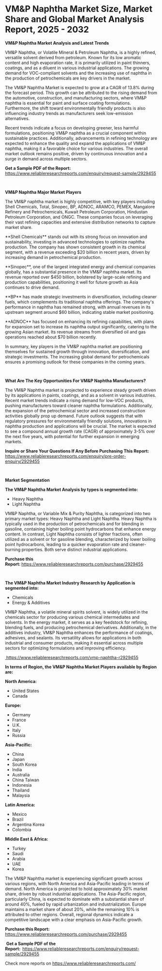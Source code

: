 <p><h1>VM&P Naphtha Market Size, Market Share and Global Market Analysis Report, 2025 - 2032</h1></p><p><strong>VM&P Naphtha Market Analysis and Latest Trends</strong></p>
<p><p>VM&P Naphtha, or Volatile Mineral & Petroleum Naphtha, is a highly refined, versatile solvent derived from petroleum. Known for its low aromatic content and high evaporation rate, it is primarily utilized in paint thinners, coatings, and as a diluent in various industrial applications. The growing demand for VOC-compliant solvents and the increasing use of naphtha in the production of petrochemicals are key drivers in the market.</p><p>The VM&P Naphtha Market is expected to grow at a CAGR of 13.8% during the forecast period. This growth can be attributed to the rising demand from the automotive, construction, and manufacturing sectors, where VM&P naphtha is essential for paint and surface coating formulations. Furthermore, the shift toward environmentally friendly products is also influencing industry trends as manufacturers seek low-emission alternatives.</p><p>Recent trends indicate a focus on developing greener, less harmful formulations, positioning VM&P naphtha as a crucial component within sustainable practices. Additionally, advancements in refining technology are expected to enhance the quality and expand the applications of VM&P naphtha, making it a favorable choice for various industries. The overall market outlook remains positive, driven by continuous innovation and a surge in demand across multiple sectors.</p></p>
<p><strong>Get a Sample PDF of the Report:&nbsp;</strong> <a href="https://www.reliableresearchreports.com/enquiry/request-sample/2929455?utm_campaign=2960&utm_medium=2&utm_source=Github&utm_content=ia&utm_term=12032025&utm_id=vmp-naphtha">https://www.reliableresearchreports.com/enquiry/request-sample/2929455</a></p>
<p>&nbsp;</p>
<p><strong>VM&P Naphtha Major Market Players</strong></p>
<p><p>The VM&P naphtha market is highly competitive, with key players including Shell Chemicals, Total, Sinopec, BP, ADNOC, ARAMCO, PEMEX, Mangalore Refinery and Petrochemicals, Kuwait Petroleum Corporation, Hindustan Petroleum Corporation, and ONGC. These companies focus on leveraging their vast refining capacities and extensive distribution networks to capture market share.</p><p>**Shell Chemicals** stands out with its strong focus on innovation and sustainability, investing in advanced technologies to optimize naphtha production. The company has shown consistent growth in its chemical segment, with a revenue exceeding $20 billion in recent years, driven by increasing demand in petrochemical production.</p><p>**Sinopec**, one of the largest integrated energy and chemical companies globally, has a substantial presence in the VM&P naphtha market. Its revenue reported over $450 billion, bolstered by large-scale refining and production capabilities, positioning it well for future growth as Asia continues to drive demand.</p><p>**BP** has made strategic investments in diversification, including cleaner fuels, which complements its traditional naphtha offerings. The company's performance in naphtha has remained strong, with annual revenues in its upstream segment around $60 billion, indicating stable market positioning.</p><p>**ADNOC** has focused on enhancing its refining capabilities, with plans for expansion set to increase its naphtha output significantly, catering to the growing Asian market. Its revenue streams from diversified oil and gas operations reached about $70 billion recently.</p><p>In summary, key players in the VM&P naphtha market are positioning themselves for sustained growth through innovation, diversification, and strategic investments. The increasing global demand for petrochemicals ensures a promising outlook for these companies in the coming years.</p></p>
<p>&nbsp;</p>
<p><strong>What Are The Key Opportunities For VM&P Naphtha Manufacturers?</strong></p>
<p><p>The VM&P Naphtha market is projected to experience steady growth driven by its applications in paints, coatings, and as a solvent in various industries. Recent market trends indicate a rising demand for low-VOC products, pushing manufacturers toward cleaner naphtha formulations. Additionally, the expansion of the petrochemical sector and increased construction activities globally prop up demand. Future outlook suggests that with regulatory pressures for environmentally friendly solutions, innovations in naphtha production and applications will be crucial. The market is expected to see a compound annual growth rate (CAGR) of approximately 3-5% over the next five years, with potential for further expansion in emerging markets.</p></p>
<p><strong>Inquire or Share Your Questions If Any Before Purchasing This Report:</strong> <a href="https://www.reliableresearchreports.com/enquiry/pre-order-enquiry/2929455?utm_campaign=2960&utm_medium=2&utm_source=Github&utm_content=ia&utm_term=12032025&utm_id=vmp-naphtha">https://www.reliableresearchreports.com/enquiry/pre-order-enquiry/2929455</a></p>
<p>&nbsp;</p>
<p><strong>Market Segmentation</strong></p>
<p><strong>The VM&P Naphtha Market Analysis by types is segmented into:</strong></p>
<p><ul><li>Heavy Naphtha</li><li>Light Naphtha</li></ul></p>
<p><p>VM&P Naphtha, or Variable Mix & Purity Naphtha, is categorized into two primary market types: Heavy Naphtha and Light Naphtha. Heavy Naphtha is typically used in the production of petrochemicals and for blending in gasoline, containing higher boiling point hydrocarbons that enhance energy content. In contrast, Light Naphtha consists of lighter fractions, often utilized as a solvent or for gasoline blending, characterized by lower boiling point hydrocarbons, leading to a quicker evaporation rate and cleaner-burning properties. Both serve distinct industrial applications.</p></p>
<p><strong>Purchase this Report:&nbsp;</strong><a href="https://www.reliableresearchreports.com/purchase/2929455?utm_campaign=2960&utm_medium=2&utm_source=Github&utm_content=ia&utm_term=12032025&utm_id=vmp-naphtha">https://www.reliableresearchreports.com/purchase/2929455</a></p>
<p>&nbsp;</p>
<p><strong>The VM&P Naphtha Market Industry Research by Application is segmented into:</strong></p>
<p><ul><li>Chemicals</li><li>Energy & Additives</li></ul></p>
<p><p>VM&P Naphtha, a volatile mineral spirits solvent, is widely utilized in the chemicals sector for producing various chemical intermediates and solvents. In the energy market, it serves as a key feedstock for refining, blending fuels, and producing petrochemical derivatives. Additionally, in the additives industry, VM&P Naphtha enhances the performance of coatings, adhesives, and sealants. Its versatility allows for applications in both industrial and consumer products, making it essential across multiple sectors for optimizing formulations and improving efficiency.</p></p>
<p><a href="https://www.reliableresearchreports.com/vmp-naphtha-r2929455?utm_campaign=2960&utm_medium=2&utm_source=Github&utm_content=ia&utm_term=12032025&utm_id=vmp-naphtha">&nbsp;https://www.reliableresearchreports.com/vmp-naphtha-r2929455</a></p>
<p><strong>In terms of Region, the VM&P Naphtha Market Players available by Region are:</strong></p>
<p>
    <p> <strong> North America: </strong>
        <ul>
            <li>United States</li>
            <li>Canada</li>
        </ul>
        </p> 
    <p> <strong> Europe: </strong>
        <ul>
            <li>Germany</li>
            <li>France</li>
            <li>U.K.</li>
            <li>Italy</li>
            <li>Russia</li>
        </ul>
        </p> 
    <p> <strong> Asia-Pacific: </strong>
        <ul>
            <li>China</li>
            <li>Japan</li>
            <li>South Korea</li>
            <li>India</li>
            <li>Australia</li>
            <li>China Taiwan</li>
            <li>Indonesia</li>
            <li>Thailand</li>
            <li>Malaysia</li>
        </ul>
        </p> 
    <p> <strong> Latin America: </strong>
        <ul>
            <li>Mexico</li>
            <li>Brazil</li>
            <li>Argentina Korea</li>
            <li>Colombia</li>
        </ul>
        </p> 
    <p> <strong> Middle East & Africa: </strong>
        <ul>
            <li>Turkey</li>
            <li>Saudi</li>
            <li>Arabia</li>
            <li>UAE</li>
            <li>Korea</li>
        </ul>
    </p>
    </p>
<p><p>The VM&P Naphtha market is experiencing significant growth across various regions, with North America and Asia-Pacific leading in terms of demand. North America is projected to hold approximately 30% market share, driven by robust industrial applications. The Asia-Pacific region, particularly China, is expected to dominate with a substantial share of around 40%, fueled by rapid urbanization and industrialization. Europe maintains a market share of about 20%, while the remaining 10% is attributed to other regions. Overall, regional dynamics indicate a competitive landscape with a clear emphasis on Asia-Pacific growth.</p></p>
<p><strong>Purchase this Report: </strong><a href="https://www.reliableresearchreports.com/purchase/2929455?utm_campaign=2960&utm_medium=2&utm_source=Github&utm_content=ia&utm_term=12032025&utm_id=vmp-naphtha">https://www.reliableresearchreports.com/purchase/2929455</a></p>
<p>&nbsp;<strong>Get a Sample PDF of the Report:&nbsp;&nbsp;</strong><a href="https://www.reliableresearchreports.com/enquiry/request-sample/2929455?utm_campaign=2960&utm_medium=2&utm_source=Github&utm_content=ia&utm_term=12032025&utm_id=vmp-naphtha">https://www.reliableresearchreports.com/enquiry/request-sample/2929455</a></p>
<p><strong></strong></p>
<p>Check more reports on <a href="https://www.reliableresearchreports.com/?utm_campaign=2960&utm_medium=2&utm_source=Github&utm_content=ia&utm_term=12032025&utm_id=vmp-naphtha">https://www.reliableresearchreports.com/</a></p>